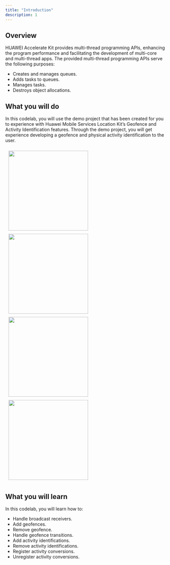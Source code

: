 ```yaml
---
title: "Introduction"
description: 1
---
```


<huawei-codelab id="HMSAccKit" title="Accelerate Kit" feedback-link="https://developer.huawei.com/consumer/en/support/feedback">

## **Overview**

HUAWEI Accelerate Kit provides multi-thread programming APIs, enhancing the program performance and facilitating the development of multi-core and multi-thread apps.
The provided multi-thread programming APIs serve the following purposes:

-    Creates and manages queues.
-    Adds tasks to queues.
-    Manages tasks.
-    Destroys object allocations.


## **What you will do**

In this codelab, you will use the demo project that has been created for you to experience with Huawei Mobile Services Location Kit’s Geofence and Activity Identification features. Through the demo project, you will get experience developing a geofence and physical activity identification to the user.

<div style="padding: 5px">
        <img style="width: 250.00px ; padding: 5px" src="https://raw.githubusercontent.com/hayricaral/gh-pages-locationkitcodelab/main/assets/LocationKit1.jpg">
        <img style="width: 250.00px ; padding: 5px" src="https://raw.githubusercontent.com/hayricaral/gh-pages-locationkitcodelab/main/assets/LocationKit2.jpg">
                <img style="width: 250.00px ; padding: 5px" src="https://raw.githubusercontent.com/hayricaral/gh-pages-locationkitcodelab/main/assets/LocationKit3.jpg">
        <img style="width: 250.00px ; padding: 5px" src="https://raw.githubusercontent.com/hayricaral/gh-pages-locationkitcodelab/main/assets/LocationKit4.jpg">
</div>


**What you will learn** 
-----------------------

In this codelab, you will learn how to:

<ul class="checklist">
	<li>Handle broadcast receivers.</li>
    <li>Add geofences.</li>
    <li>Remove geofence.</li>
    <li>Handle geofence transitions.</li>
    <li>Add activity identifications.</li>
    <li>Remove activity identifications.</li>
    <li>Register activity conversions.</li>
    <li>Unregister activity conversions.</li>
</ul>